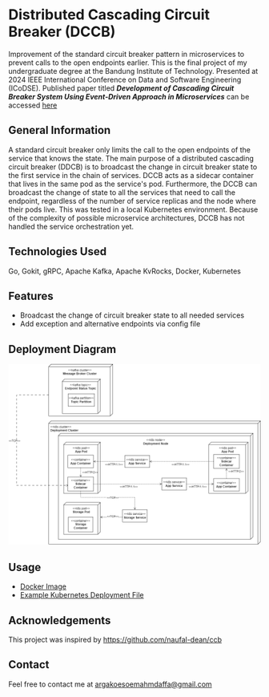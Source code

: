 # Distributed Cascading Circuit Breaker (DCCB)
Improvement of the standard circuit breaker pattern in microservices to prevent calls to the open endpoints earlier. This is the final project of my undergraduate degree at the Bandung Institute of Technology. Presented at 2024 IEEE International Conference on Data and Software Engineering (ICoDSE). Published paper titled **_Development of Cascading Circuit Breaker System Using Event-Driven Approach in Microservices_** can be accessed [here](https://ieeexplore.ieee.org/document/10829897)

## General Information
A standard circuit breaker only limits the call to the open endpoints of the service that knows the state. The main purpose of a distributed cascading circuit breaker (DDCB) is to broadcast the change in circuit breaker state to the first service in the chain of services. DCCB acts as a sidecar container that lives in the same pod as the service's pod. Furthermore, the DCCB can broadcast the change of state to all the services that need to call the endpoint, regardless of the number of service replicas and the node where their pods live. This was tested in a local Kubernetes environment. Because of the complexity of possible microservice architectures, DCCB has not handled the service orchestration yet.


## Technologies Used
Go, Gokit, gRPC, Apache Kafka, Apache KvRocks, Docker, Kubernetes


## Features
* Broadcast the change of circuit breaker state to all needed services
* Add exception and alternative endpoints via config file


## Deployment Diagram
![Deployment Diagram](./images/deployment.png)


## Usage
* [Docker Image](https://hub.docker.com/repository/docker/daffarg/distributed-cascading-cb/general)
* [Example Kubernetes Deployment File](./example)


## Acknowledgements
This project was inspired by https://github.com/naufal-dean/ccb


## Contact
Feel free to contact me at argakoesoemahmdaffa@gmail.com
